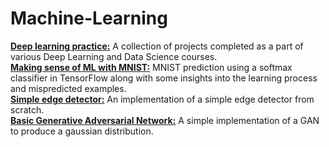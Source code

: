 # Machine-Learning
__[Deep learning practice:](https://github.com/kjkjindal/Machine-Learning/tree/master/Deep%20learning%20practice)__ A collection of projects completed as a part of various Deep Learning and Data Science courses.<br/>
__[Making sense of ML with MNIST:](https://github.com/kjkjindal/Machine-Learning/blob/master/Making%20sense%20of%20ML%20with%20MNIST.ipynb)__ MNIST prediction using a softmax classifier in TensorFlow along with some insights into the learning process and mispredicted examples.<br/>
__[Simple edge detector:](https://github.com/kjkjindal/Machine-Learning/blob/master/Simple%20Edge%20Detector.ipynb)__ An implementation of a simple edge detector from scratch.<br/>
__[Basic Generative Adversarial Network:](https://github.com/kjkjindal/Machine-Learning/blob/master/basic%20GAN.ipynb)__ A simple implementation of a GAN to produce a gaussian distribution.
 

